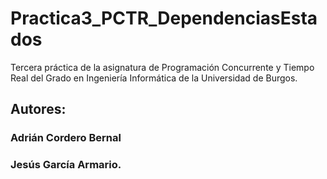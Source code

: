 # Practica3_PCTR_DependenciasEstados

Tercera práctica de la asignatura de Programación Concurrente y Tiempo Real del Grado en Ingeniería Informática de la Universidad de Burgos.

## Autores: 
### Adrián Cordero Bernal
### Jesús García Armario.
